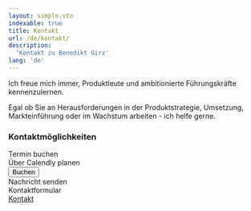 ```yaml
---
layout: simple.vto
indexable: true
title: Kontakt
url: /de/kontakt/
description:
  'Kontakt zu Benedikt Girz'
lang: 'de'
---
```


Ich freue mich immer, Produktleute und ambitionierte Führungskräfte kennenzulernen.

Egal ob Sie an Herausforderungen in der Produktstrategie, Umsetzung, 
Markteinführung oder im Wachstum arbeiten - ich helfe gerne.

<div class="experience-overview">
  <h3>Kontaktmöglichkeiten</h3>
  <div class="experience-nav">
    <div class="experience-nav-item">
      <div>
        <div class="experience-nav-company">Termin buchen</div>
        <div class="experience-nav-role">Über Calendly planen</div>
      </div>
      <div style="margin-left: auto;">
        <!-- Calendly link widget begin -->
        <link href="https://assets.calendly.com/assets/external/widget.css" rel="stylesheet">
        <script src="https://assets.calendly.com/assets/external/widget.js" type="text/javascript" async></script>
        <button onclick="Calendly.initPopupWidget({url: 'https://calendly.com/benedikt-girz-yxns?hide_gdpr_banner=1'});return false;" class="contact-action-btn">Buchen</button>
        <!-- Calendly link widget end -->
      </div>
    </div>
    <div class="experience-nav-item">
      <div>
        <div class="experience-nav-company">Nachricht senden</div>
        <div class="experience-nav-role">Kontaktformular</div>
      </div>
      <div style="margin-left: auto;">
        <a href="https://2fdfnu.share-eu1.hsforms.com/2fd3K-SNOTNixkL85o38lmg" target="_blank" class="contact-action-btn">Kontakt</a>
      </div>
    </div>
  </div>
</div>


